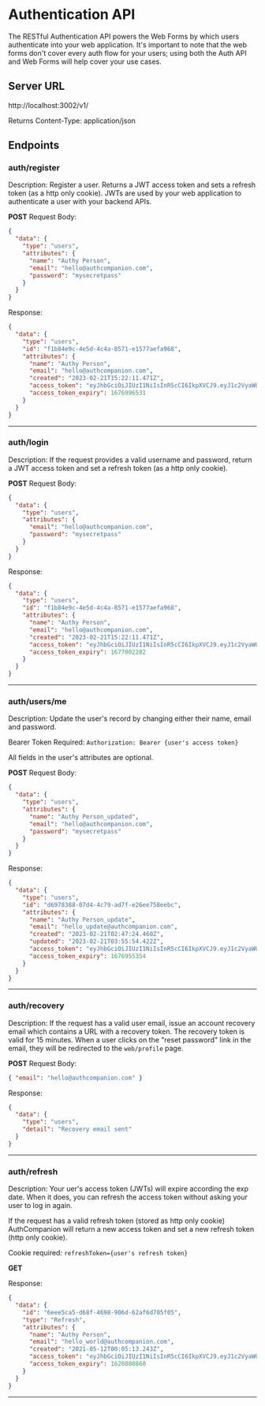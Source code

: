 # Authentication API

The RESTful Authentication API powers the Web Forms by which users authenticate
into your web application. It's important to note that the web forms don't cover every auth
flow for your users; using both the Auth API and Web Forms will
help cover your use cases.

## Server URL

http://localhost:3002/v1/

Returns Content-Type: application/json

## Endpoints

### auth/register

Description: Register a user. Returns a JWT access token and sets a refresh
token (as a http only cookie). JWTs are used by your web application to authenticate
a user with your backend APIs.

**POST** Request Body:

```json
{
  "data": {
    "type": "users",
    "attributes": {
      "name": "Authy Person",
      "email": "hello@authcompanion.com",
      "password": "mysecretpass"
    }
  }
}
```

Response:

```json
{
  "data": {
    "type": "users",
    "id": "f1b84e9c-4e5d-4c4a-8571-e1577aefa968",
    "attributes": {
      "name": "Authy Person",
      "email": "hello@authcompanion.com",
      "created": "2023-02-21T15:22:11.471Z",
      "access_token": "eyJhbGciOiJIUzI1NiIsInR5cCI6IkpXVCJ9.eyJ1c2VyaWQiOiJmMWI4NGU5Yy00ZTVkLTRjNGEtODU3MS1lMTU3N2FlZmE5NjgiLCJuYW1lIjoiQXV0aHkgUGVyc29uIiwiZW1haWwiOiJoZWxsb0BhdXRoY29tcGFuaW9uLmNvbSIsImlhdCI6MTY3Njk5MjkzMSwiZXhwIjoxNjc2OTk2NTMxfQ.aX0EtnIsSUvHkuHZyiE1p_fHqB2MJWXF3u2rY1YWXqM",
      "access_token_expiry": 1676996531
    }
  }
}
```

---

### auth/login

Description: If the request provides a valid username and password, return a JWT
access token and set a refresh token (as a http only cookie).

**POST** Request Body:

```json
{
  "data": {
    "type": "users",
    "attributes": {
      "email": "hello@authcompanion.com",
      "password": "mysecretpass"
    }
  }
}
```

Response:

```json
{
  "data": {
    "type": "users",
    "id": "f1b84e9c-4e5d-4c4a-8571-e1577aefa968",
    "attributes": {
      "name": "Authy Person",
      "email": "hello@authcompanion.com",
      "created": "2023-02-21T15:22:11.471Z",
      "access_token": "eyJhbGciOiJIUzI1NiIsInR5cCI6IkpXVCJ9.eyJ1c2VyaWQiOiJmMWI4NGU5Yy00ZTVkLTRjNGEtODU3MS1lMTU3N2FlZmE5NjgiLCJuYW1lIjoiQXV0aHkgUGVyc29uIiwiZW1haWwiOiJoZWxsb0BhdXRoY29tcGFuaW9uLmNvbSIsImlhdCI6MTY3Njk5ODY4MiwiZXhwIjoxNjc3MDAyMjgyfQ.HSSCH76BHKFIaO120RZH98TSd9HFqDJOT_xee5tJoec",
      "access_token_expiry": 1677002282
    }
  }
}
```

---

### auth/users/me

Description: Update the user's record by changing either their name, email and
password.

Bearer Token Required: `Authorization: Bearer {user's access token}`

All fields in the user's attributes are optional.

**POST** Request Body:

```json
{
  "data": {
    "type": "users",
    "attributes": {
      "name": "Authy Person_updated",
      "email": "hello@authcompanion.com",
      "password": "mysecretpass"
    }
  }
}
```

Response:

```json
{
  "data": {
    "type": "users",
    "id": "d6978388-07d4-4c79-ad7f-e26ee758eebc",
    "attributes": {
      "name": "Authy Person_update",
      "email": "hello_update@authcompanion.com",
      "created": "2023-02-21T02:47:24.460Z",
      "updated": "2023-02-21T03:55:54.422Z",
      "access_token": "eyJhbGciOiJIUzI1NiIsInR5cCI6IkpXVCJ9.eyJ1c2VyaWQiOiJkNjk3ODM4OC0wN2Q0LTRjNzktYWQ3Zi1lMjZlZTc1OGVlYmMiLCJuYW1lIjoiQXV0aHkgUGVyc29uX3VwZGF0ZSIsImVtYWlsIjoiaGVsbG9fdXBkYXRlQGF1dGhjb21wYW5pb24uY29tIiwiaWF0IjoxNjc2OTUxNzU0LCJleHAiOjE2NzY5NTUzNTR9.JyPuTCX3g9Hs5fOikNx5vNYfP8-ofMCqmvByfVlXIEQ",
      "access_token_expiry": 1676955354
    }
  }
}
```

---

### auth/recovery

Description: If the request has a valid user email, issue an account recovery
email which contains a URL with a recovery token. The recovery token is valid for 15 minutes. When a user clicks on the "reset password" link in the email, they will be redirected to the `web/profile` page.

**POST** Request Body:

```json
{ "email": "hello@authcompanion.com" }
```

Response:

```json
{
  "data": {
    "type": "users",
    "detail": "Recovery email sent"
  }
}
```

---

### auth/refresh

Description: Your uer's access token (JWTs) will expire according the exp date. When it does, you
can refresh the access token without asking your user to log in again.

If the request has a valid refresh token (stored as http only cookie) AuthCompanion will return a new
access token and set a new refresh token (http only cookie).

Cookie required: `refreshToken={user's refresh token}`

**GET**

Response:

```json
{
  "data": {
    "id": "6eee5ca5-d68f-4698-906d-62af6d705f05",
    "type": "Refresh",
    "attributes": {
      "name": "Authy Person",
      "email": "hello_world@authcompanion.com",
      "created": "2021-05-12T00:05:13.243Z",
      "access_token": "eyJhbGciOiJIUzI1NiIsInR5cCI6IkpXVCJ9.eyJ1c2VyaWQiOiI5MjAyMTgzOS1jYzk0LTQxYzctODg4YS0xYzU0OWVkMTQ5NTciLCJuYW1lIjoiQXV0aHkgUGVyc29uMSIsImVtYWlsIjoiaGVsbG9fd29ybGQxQGF1dGhjb21wYW5pb24uY29tIiwiaWF0IjoxNjU4NzE0NDI5LCJleHAiOjE2NTg3MTgwMjl9.SgQuxEuK3sDib9N5Iuu3hNHNAubwUc47iit8RRZklhA",
      "access_token_expiry": 1620800860
    }
  }
}
```

---
